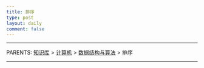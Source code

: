 ```yaml
---
title: 排序
type: post
layout: daily
comment: false
---
```


---

PARENTS: [知识库](/gknows/wiki) > [计算机](/gknows/计算机) > [数据结构与算法](/gknows/数据结构与算法) > 排序



---


